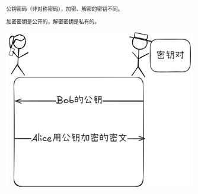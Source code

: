 
公钥密码（非对称密码），加密、解密的密钥不同。

加密密钥是公开的，解密密钥是私有的。


![](../Attachment_box/Pasted%20image%2020250716123909.png)